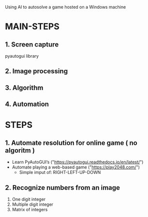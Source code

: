 Using AI to autosolve a game hosted on a Windows machine

# MAIN-STEPS

## 1. Screen capture

pyautogui library

## 2. Image processing

## 3. Algorithm

## 4. Automation

# STEPS

## 1. Automate resolution for online game ( no algoritm )

- Learn PyAutoGUI’s ("https://pyautogui.readthedocs.io/en/latest/")
- Automate playing a web-based game ("https://play2048.com/")
  - Simple imput of: RIGHT-LEFT-UP-DOWN

## 2. Recognize numbers from an image

1. One digit integer
2. Multiple digit integer
3. Matrix of integers
